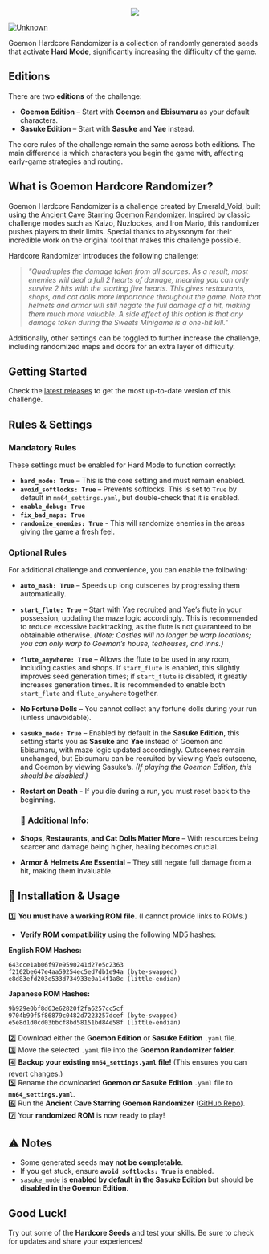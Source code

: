 
<p align="center"><img src="https://i.imgur.com/sylzjp8.png"></p>

[![Unknown](https://img.shields.io/badge/Untested_Seed-565656?logo=awesomelists&logoColor=ffffff)](https://)

Goemon Hardcore Randomizer is a collection of randomly generated seeds that activate **Hard Mode**, significantly increasing the difficulty of the game.  

## Editions  

There are two **editions** of the challenge:  

- **Goemon Edition** – Start with **Goemon** and **Ebisumaru** as your default characters.  
- **Sasuke Edition** – Start with **Sasuke** and **Yae** instead.  

The core rules of the challenge remain the same across both editions. The main difference is which characters you begin the game with, affecting early-game strategies and routing.  

## What is Goemon Hardcore Randomizer?

Goemon Hardcore Randomizer is a challenge created by Emerald_Void, built using the [Ancient Cave Starring Goemon Randomizer](https://github.com/abyssonym/mn64rando). Inspired by classic challenge modes such as Kaizo, Nuzlockes, and Iron Mario, this randomizer pushes players to their limits. Special thanks to abyssonym for their incredible work on the original tool that makes this challenge possible.


Hardcore Randomizer introduces the following challenge:  

> *"Quadruples the damage taken from all sources. As a result, most enemies will deal a full 2 hearts of damage, meaning you can only survive 2 hits with the starting five hearts. This gives restaurants, shops, and cat dolls more importance throughout the game. Note that helmets and armor will still negate the full damage of a hit, making them much more valuable. A side effect of this option is that any damage taken during the Sweets Minigame is a one-hit kill."*  

Additionally, other settings can be toggled to further increase the challenge, including randomized maps and doors for an extra layer of difficulty.  

## Getting Started  
Check the [latest releases](https://github.com/YOUR-REPO/releases) to get the most up-to-date version of this challenge.  

## Rules & Settings  

### **Mandatory Rules**  
These settings must be enabled for Hard Mode to function correctly:  

- **`hard_mode: True`** – This is the core setting and must remain enabled.  
- **`avoid_softlocks: True`** – Prevents softlocks. This is set to `True` by default in `mn64_settings.yaml`, but double-check that it is enabled.  
- **`enable_debug: True`**  
- **`fix_bad_maps: True`**
- **`randomize_enemies: True`** - This will randomize enemies in the areas giving the game a fresh feel.

### **Optional Rules**  
For additional challenge and convenience, you can enable the following:  

- **`auto_mash: True`** – Speeds up long cutscenes by progressing them automatically.  
- **`start_flute: True`** – Start with Yae recruited and Yae’s flute in your possession, updating the maze logic accordingly. This is recommended to reduce excessive backtracking, as the flute is not guaranteed to be obtainable otherwise. *(Note: Castles will no longer be warp locations; you can only warp to Goemon’s house, teahouses, and inns.)*  
- **`flute_anywhere: True`** – Allows the flute to be used in any room, including castles and shops. If `start_flute` is enabled, this slightly improves seed generation times; if `start_flute` is disabled, it greatly increases generation times. It is recommended to enable both `start_flute` and `flute_anywhere` together.  
- **No Fortune Dolls** – You cannot collect any fortune dolls during your run (unless unavoidable).  
- **`sasuke_mode: True`** – Enabled by default in the **Sasuke Edition**, this setting starts you as **Sasuke** and **Yae** instead of Goemon and Ebisumaru, with maze logic updated accordingly. Cutscenes remain unchanged, but Ebisumaru can be recruited by viewing Yae’s cutscene, and Goemon by viewing Sasuke’s. *(If playing the Goemon Edition, this should be disabled.)*
- **Restart on Death** - If you die during a run, you must reset back to the beginning.

  ### 🧩 Additional Info:
- **Shops, Restaurants, and Cat Dolls Matter More** – With resources being scarcer and damage being higher, healing becomes crucial.  
- **Armor & Helmets Are Essential** – They still negate full damage from a hit, making them invaluable.


## 🔧 Installation & Usage  

1️⃣ **You must have a working ROM file.** (I cannot provide links to ROMs.)  
   - **Verify ROM compatibility** using the following MD5 hashes:  

   **English ROM Hashes:**  
   ```
   643cce1ab06f97e9590241d27e5c2363  
   f2162be647e4aa59254ec5ed7db1e94a (byte-swapped)  
   e8d83efd203e533d734933e0a14f1a8c (little-endian)  
   ```  
   
   **Japanese ROM Hashes:**  
   ```
   9b929e0bf8d63e62820f2fa6257cc5cf  
   9704b99f5f86879c0482d7223257dcef (byte-swapped)  
   e5e8d1d0cd03bbcf8bd58151bd84e58f (little-endian)  
   ```  

2️⃣ Download either the **Goemon Edition** or **Sasuke Edition** `.yaml` file.  
3️⃣ Move the selected `.yaml` file into the **Goemon Randomizer folder**.  
4️⃣ **Backup your existing `mn64_settings.yaml` file!** (This ensures you can revert changes.)  
5️⃣ Rename the downloaded **Goemon or Sasuke Edition** `.yaml` file to **`mn64_settings.yaml`**.  
6️⃣ Run the **Ancient Cave Starring Goemon Randomizer** ([GitHub Repo](https://github.com/abyssonym/mn64rando)).  
7️⃣ Your **randomized ROM** is now ready to play!  

## ⚠️ Notes  

- Some generated seeds **may not be completable**.  
- If you get stuck, ensure **`avoid_softlocks: True`** is enabled.  
- `sasuke_mode` is **enabled by default in the Sasuke Edition** but should be **disabled in the Goemon Edition**.  

## Good Luck!  
Try out some of the **Hardcore Seeds** and test your skills. Be sure to check for updates and share your experiences!  
